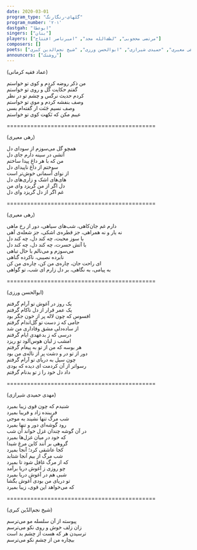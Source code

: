 ```yaml
---  
date: 2020-03-01  
program_type: "گلهای-رنگارنگ"  
program_number: '۲۰۱'  
dastgah: "ابوعطا"  
singers: ["بنان"]  
players: ["مرتضی محجوبی", "لطف‌الله مجد", "امیرناصر افتتاح"]  
composers: []  
poets: ["عماد فقیه کرمانی", "رهی معیری", "حمیدی شیرازی", "ابوالحسن ورزی", "شیخ نجم‌الدین کبری"]  
announcers: ["روشنک"]  
---  
```


(عماد فقیه کرمانی)  

من ذکر روضه کردم و کوی تو خواستم  
گفتم حکایت گُل و روی تو خواستم  
کردم حدیث نرگس و چشم تو در نظر  
وصف بنفشه کردم و موی تو خواستم  
وصف نسیم جَنَت ار گفته‌ام بسی  
عیبم مکن که نَکهت کوی تو خواستم  

============================================  

(رهی معیری)  

همچو گل می‌سوزم از سودای دل  
آتشی در سینه دارم جای دل  
من که با هر داغِ پیدا ساختم  
سوختم از داغ ناپیدای دل  
از نوای آسمانی خوش‌تر است  
های‌های اشک و زاری‌های دل  
دل اگر از من گریزد وای من  
غم اگر از دل گریزد وای دل  

============================================  

(رهی معیری)  

دارم غم جان‌کاهی، شب‌های سیاهی، دور از رخ ماهی  
نه یار و نه همراهی، جز قطره‌ی اشکی، جز شعله‌ی آهی  
با سوز محبت، چه کند دل، چه کند دل  
با آتش حسرت، چه کند دل، چه کند دل  
می‌سوزم و می‌نالم با حال تباهی  
نابرده نصیبی، ناکرده گناهی  
ای راحت جان، چاره‌ی من کن، چاره‌ی من کن  
به پیامی، به نگاهی، بر دل زارم ای شب، تو گواهی  

============================================  

(ابوالحسن ورزی)  

یک روز در آغوش تو آرام گرفتم  
یک عمر قرار از دل ناکام گرفتم  
افسوس که چون لاله پر از خون جگر بود  
جامی که ز دست تو گل‌اندام گرفتم  
از ساده‌دلی مشق وفاداری من شد  
درسی که ز بدعهدی ایام گرفتم  
امشب ز لبان هوس‌آلود تو ریزد  
هر بوسه که من از تو به پیغام گرفتم  
دور از تو در و دشت پر از ناله‌ی من بود  
چون سیل به دریای تو آرام گرفتم  
رسواتر از آن کردمت ای دیده که بودی  
داد دل خود را ز تو بدنام گرفتم  

============================================  

(مهدی حمیدی شیرازی)  

شنیدم که چون قوی زیبا بمیرد  
فریبنده زاد و فریبا بمیرد  
شب مرگ تنها نشیند به موجی  
رود گوشه‌ای دور و تنها بمیرد  
در آن گوشه چندان غزل خواند آن شب  
که خود در ميان غزل‌ها بمیرد  
گروهی بر آنند کاین مرغ شیدا  
کجا عاشقی کرد؛ آنجا بمیرد  
شب مرگ از بيم آنجا شتابد  
که از مرگ غافل شود تا بمیرد  
چو روزی ز آغوش دریا برآمد  
شبی هم در آغوش دریا بمیرد  
تو دریای من بودی آغوش بگشا  
که می‌خواهد این قوی، زیبا بمیرد  

============================================  

(شیخ نجم‌الدّین کبری)  

پیوسته از آن سلسله مو می‌ترسم  
زان زلف خوش و روی نکو می‌ترسم  
ترسیدن هر که هست از چشم بد است  
بیچاره من از چشمِ نکو می‌ترسم  
